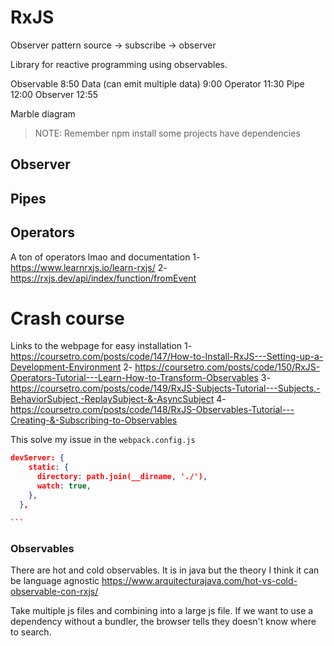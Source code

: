 # RxJS

Observer pattern source -> subscribe -> observer

Library for reactive programming using observables.

Observable 8:50
Data (can emit multiple data) 9:00
Operator 11:30
Pipe 12:00
Observer 12:55

Marble diagram

> NOTE: Remember npm install some projects have dependencies

## Observer

## Pipes

## Operators

A ton of operators lmao and documentation
1- https://www.learnrxjs.io/learn-rxjs/
2- https://rxjs.dev/api/index/function/fromEvent

# Crash course

Links to the webpage for easy installation
1- https://coursetro.com/posts/code/147/How-to-Install-RxJS---Setting-up-a-Development-Environment
2- https://coursetro.com/posts/code/150/RxJS-Operators-Tutorial---Learn-How-to-Transform-Observables
3- https://coursetro.com/posts/code/149/RxJS-Subjects-Tutorial---Subjects,-BehaviorSubject,-ReplaySubject-&-AsyncSubject
4- https://coursetro.com/posts/code/148/RxJS-Observables-Tutorial---Creating-&-Subscribing-to-Observables

This solve my issue in the `webpack.config.js`

````json
devServer: {
    static: {
      directory: path.join(__dirname, './'),
      watch: true,
    },
  },

```
````

### Observables

There are hot and cold observables.
It is in java but the theory I think it can be language agnostic
https://www.arquitecturajava.com/hot-vs-cold-observable-con-rxjs/

Take multiple js files and combining into a large js file.
If we want to use a dependency without a bundler, the browser tells they doesn't know where to search.
